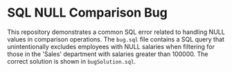 # SQL NULL Comparison Bug

This repository demonstrates a common SQL error related to handling NULL values in comparison operations. The `bug.sql` file contains a SQL query that unintentionally excludes employees with NULL salaries when filtering for those in the 'Sales' department with salaries greater than 100000. The correct solution is shown in `bugSolution.sql`.